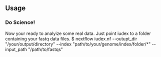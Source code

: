Usage
------------

### Do Science!
Now your ready to analyize some real data. Just point iudex to a folder containing your fastq data files.
$ nextflow iudex.nf --outupt_dir "/your/output/directory" --index "path/to/your/genome/index/folder/*" --input_path "/path/to/fastqs"

